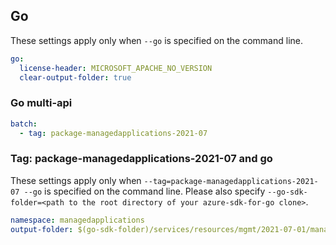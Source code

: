 ## Go

These settings apply only when `--go` is specified on the command line.

```yaml $(go)
go:
  license-header: MICROSOFT_APACHE_NO_VERSION
  clear-output-folder: true
```

### Go multi-api

``` yaml $(go) && $(multiapi)
batch:
  - tag: package-managedapplications-2021-07
```

### Tag: package-managedapplications-2021-07 and go

These settings apply only when `--tag=package-managedapplications-2021-07 --go` is specified on the command line.
Please also specify `--go-sdk-folder=<path to the root directory of your azure-sdk-for-go clone>`.

``` yaml $(tag) == 'package-managedapplications-2021-07' && $(go)
namespace: managedapplications
output-folder: $(go-sdk-folder)/services/resources/mgmt/2021-07-01/managedapplications
```